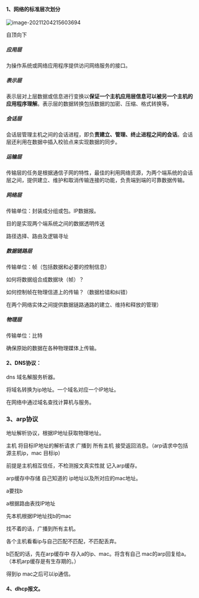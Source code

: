 #### 1、网络的标准层次划分

![image-20211204215603694](https://cdn.jsdelivr.net/gh/Saiwen-cyber/images@master/image-20211204215603694.png)

自顶向下

##### 应用层

为操作系统或网络应用程序提供访问网络服务的接口。

##### 表示层

表示层对上层数据或信息进行变换以**保证一个主机应用层信息可以被另一个主机的应用程序理解**。表示层的数据转换包括数据的加密、压缩、格式转换等。

##### 会话层

会话层管理主机之间的会话进程，即负**责建立、管理、终止进程之间的会话**。会话层还利用在数据中插入校验点来实现数据的同步。

##### 运输层

传输层的任务是根据通信子网的特性，最佳的利用网络资源，为两个端系统的会话层之间，提供建立、维护和取消传输连接的功能，负责端到端的可靠数据传输。

##### 网络层

传输单位：封装成分组或包。IP数据报。

目的是实现两个端系统之间的数据透明传送

路径选择、路由及逻辑寻址

##### 数据链路层

传输单位：帧（包括数据和必要的控制信息）

如何将数据组合成数据块（帧）？

如何控制帧在物理信道上的传输？（数据检错和纠错）

在两个网络实体之间提供数据链路通路的建立、维持和释放的管理）

##### 物理层

传输单位：比特

确保原始的数据在各种物理媒体上传输。

#### 2、DNS协议：

dns 域名解服务析器。

将域名转换为ip地址。一个域名对应一个IP地址。

 在网络中通过域名查找计算机与服务。

### 3、arp协议

地址解析协议，根据IP地址获取物理地址。

主机  将目标IP地址的解析请求  广播到 所有主机  接受返回消息。（arp请求中包括源主机ip，mac 目标ip）

前提是主机相互信任，不检测报文真实性就 记入arp缓存。

arp缓存中存储  自己知道的 ip地址以及所对应的mac地址。

a要找b

a根据路由表找IP地址

先本机根据IP地址找b的mac

找不着的话，广播到所有主机。

各个主机看看ip与自己匹配不匹配，不匹配丢弃。

b匹配的话，先在arp缓存中  存入a的ip、mac。将含有自己 mac的arp回复给a。 （本机arp缓存是有生存期的。）

得到ip mac之后可以ip通信。

#### 4、dhcp报文。

